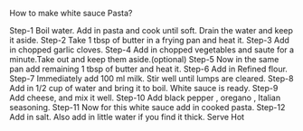 How to make white sauce Pasta?

Step-1
Boil water. Add in pasta and cook until soft. Drain the water and keep it aside.
Step-2
Take 1 tbsp of butter in a frying pan and heat it.
Step-3
Add in chopped garlic cloves.
Step-4
Add in chopped vegetables and saute for a minute.Take out and keep them aside.(optional)
Step-5
Now in the same pan add remaining 1 tbsp of butter and heat it.
Step-6
Add in Refined flour.
Step-7
Immediately add 100 ml milk. Stir well until lumps are cleared.
Step-8
Add in 1/2 cup of water and bring it to boil. White sauce is ready.
Step-9
Add cheese, and mix it well.
Step-10
Add black pepper , oregano , Italian seasoning.
Step-11
Now for this white sauce add in cooked pasta.
Step-12
Add in salt. Also add in little water if you find it thick. Serve Hot